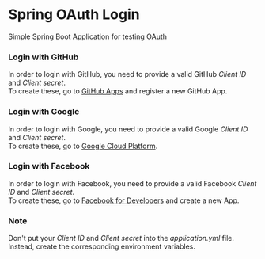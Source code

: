 # Spring OAuth Login

Simple Spring Boot Application for testing OAuth

### Login with GitHub
In order to login with GitHub, you need to provide a valid GitHub *Client ID* and *Client secret*.  
To create these, go to [GitHub Apps](https://github.com/settings/apps) and register a new GitHub App.

### Login with Google
In order to login with Google, you need to provide a valid Google *Client ID* and *Client secret*.  
To create these, go to [Google Cloud Platform](https://console.cloud.google.com/).

### Login with Facebook
In order to login with Facebook, you need to provide a valid Facebook *Client ID* and *Client secret*.  
To create these, go to [Facebook for Developers](https://developers.facebook.com/apps/) and create a new App.

### Note
Don't put your *Client ID* and *Client secret* into the *application.yml* file.  
Instead, create the corresponding environment variables.